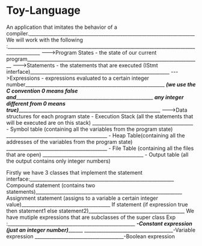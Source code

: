 # Toy-Language
An application that imitates the behavior of a compiler._____________________________________________________________________
We will work with the following :____________________________________________________________________________________________
--->Program States - the state of our current program________________________________________________________________________
--->Statements - the statements that are executed (IStmt interface)__________________________________________________________
--->Expressions - expressions evaluated to a certain integer number__________________________________________________________ 
_____________(we use the C convention 0 means false and______________________________________________________________________
_____________any integer different from 0 means true)________________________________________________________________________
--->Data structures for each program state - Execution Stack (all the statements that will be executed are on this stack)
__________________________________________ - Symbol table (containing all the variables from the program state)
__________________________________________ - Heap Table(containing all the addresses of the variables from the program state)
__________________________________________ - File Table (containing all the files that are open)
__________________________________________ - Output table (all the output contains only integer numbers)
                                  
Firstly we have 3 classes that implement the statement interface:____________________________________________________________
                    Compound statement (contains two statements)_____________________________________________________________
                    Assignment statement (assigns to a variable a certain integer value)_____________________________________
                    If statement (if expression true then statement1 else statement2)________________________________________
We have mutiple expressions that are subclasses of the super class Exp :_____________________________________________________ 
_____________________________________-Constant expression (just an integer number)___________________________________________
_____________________________________-Variable expression
_____________________________________-Boolean expression
                    
                                                           
